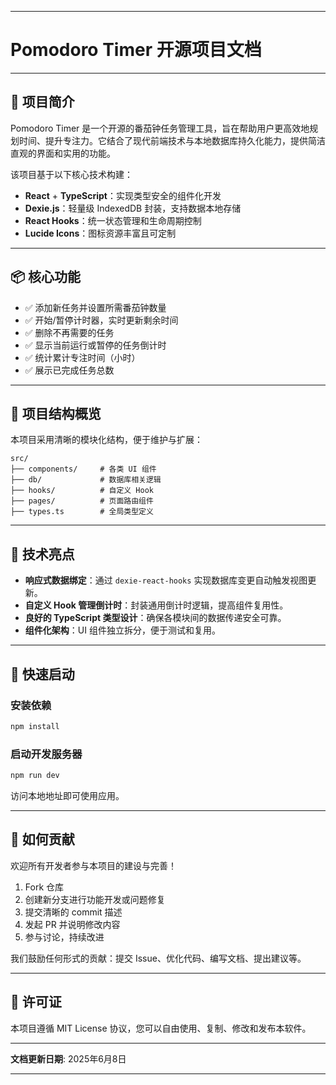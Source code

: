 
---

# Pomodoro Timer 开源项目文档

---

## 🧠 项目简介

Pomodoro Timer 是一个开源的番茄钟任务管理工具，旨在帮助用户更高效地规划时间、提升专注力。它结合了现代前端技术与本地数据库持久化能力，提供简洁直观的界面和实用的功能。

该项目基于以下核心技术构建：

- **React** + **TypeScript**：实现类型安全的组件化开发
- **Dexie.js**：轻量级 IndexedDB 封装，支持数据本地存储
- **React Hooks**：统一状态管理和生命周期控制
- **Lucide Icons**：图标资源丰富且可定制

---

## 📦 核心功能

- ✅ 添加新任务并设置所需番茄钟数量
- ✅ 开始/暂停计时器，实时更新剩余时间
- ✅ 删除不再需要的任务
- ✅ 显示当前运行或暂停的任务倒计时
- ✅ 统计累计专注时间（小时）
- ✅ 展示已完成任务总数

---

## 📁 项目结构概览

本项目采用清晰的模块化结构，便于维护与扩展：

```
src/
├── components/     # 各类 UI 组件
├── db/             # 数据库相关逻辑
├── hooks/          # 自定义 Hook
├── pages/          # 页面路由组件
├── types.ts        # 全局类型定义
```


---

## 🔧 技术亮点

- **响应式数据绑定**：通过 `dexie-react-hooks` 实现数据库变更自动触发视图更新。
- **自定义 Hook 管理倒计时**：封装通用倒计时逻辑，提高组件复用性。
- **良好的 TypeScript 类型设计**：确保各模块间的数据传递安全可靠。
- **组件化架构**：UI 组件独立拆分，便于测试和复用。

---

## 🚀 快速启动

### 安装依赖

```bash
npm install
```


### 启动开发服务器

```bash
npm run dev
```


访问本地地址即可使用应用。

---

## 🤝 如何贡献

欢迎所有开发者参与本项目的建设与完善！

1. Fork 仓库
2. 创建新分支进行功能开发或问题修复
3. 提交清晰的 commit 描述
4. 发起 PR 并说明修改内容
5. 参与讨论，持续改进

我们鼓励任何形式的贡献：提交 Issue、优化代码、编写文档、提出建议等。

---

## 📜 许可证

本项目遵循 MIT License 协议，您可以自由使用、复制、修改和发布本软件。


---

**文档更新日期**: 2025年6月8日

---
